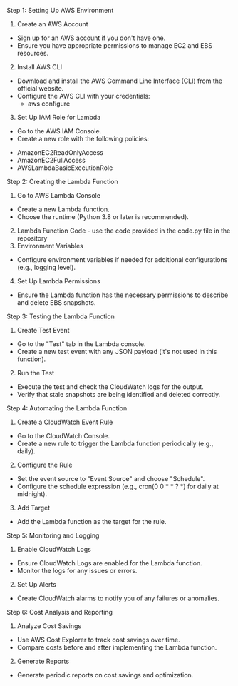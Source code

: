 Step 1: Setting Up AWS Environment
1. Create an AWS Account
* Sign up for an AWS account if you don't have one.
* Ensure you have appropriate permissions to manage EC2 and EBS resources.
2. Install AWS CLI
* Download and install the AWS Command Line Interface (CLI) from the official website.
* Configure the AWS CLI with your credentials:
  - aws configure
 3. Set Up IAM Role for Lambda
* Go to the AWS IAM Console.
* Create a new role with the following policies:
-  AmazonEC2ReadOnlyAccess
- AmazonEC2FullAccess
- AWSLambdaBasicExecutionRole

Step 2: Creating the Lambda Function
1. Go to AWS Lambda Console
* Create a new Lambda function.
* Choose the runtime (Python 3.8 or later is recommended).
2. Lambda Function Code - use the code provided in the code.py file in the repository
3. Environment Variables
* Configure environment variables if needed for additional configurations (e.g., logging level).
4. Set Up Lambda Permissions
* Ensure the Lambda function has the necessary permissions to describe and delete EBS snapshots.

Step 3: Testing the Lambda Function
1. Create Test Event
* Go to the "Test" tab in the Lambda console.
* Create a new test event with any JSON payload (it's not used in this function).
2. Run the Test
* Execute the test and check the CloudWatch logs for the output.
* Verify that stale snapshots are being identified and deleted correctly.

Step 4: Automating the Lambda Function
1. Create a CloudWatch Event Rule
* Go to the CloudWatch Console.
* Create a new rule to trigger the Lambda function periodically (e.g., daily).
2. Configure the Rule
* Set the event source to "Event Source" and choose "Schedule".
* Configure the schedule expression (e.g., cron(0 0 * * ? *) for daily at midnight).
3. Add Target
* Add the Lambda function as the target for the rule.

Step 5: Monitoring and Logging
1. Enable CloudWatch Logs
* Ensure CloudWatch Logs are enabled for the Lambda function.
* Monitor the logs for any issues or errors.
2.  Set Up Alerts
* Create CloudWatch alarms to notify you of any failures or anomalies.

Step 6: Cost Analysis and Reporting
1. Analyze Cost Savings
* Use AWS Cost Explorer to track cost savings over time.
* Compare costs before and after implementing the Lambda function.
2. Generate Reports
* Generate periodic reports on cost savings and optimization.
